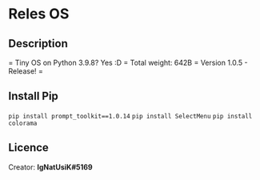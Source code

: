 # Reles OS

## Description
= Tiny OS on Python 3.9.8? Yes :D
= Total weight: 642B
= Version 1.0.5 - Release! =


## Install Pip
`pip install prompt_toolkit==1.0.14`
`pip install SelectMenu`
`pip install colorama`

## Licence
Creator: **IgNatUsiK#5169**
